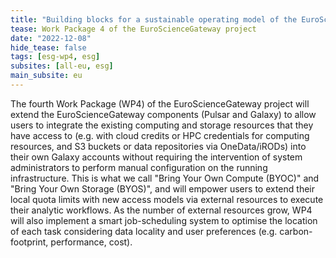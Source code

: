 ```yaml
---
title: "Building blocks for a sustainable operating model of the EuroScienceGateway"
tease: Work Package 4 of the EuroScienceGateway project
date: "2022-12-08"
hide_tease: false
tags: [esg-wp4, esg]
subsites: [all-eu, esg]
main_subsite: eu
---
```


The fourth Work Package (WP4) of the EuroScienceGateway project will extend the EuroScienceGateway components (Pulsar and Galaxy) to allow users to integrate the existing computing and storage resources that they have access to (e.g. with cloud credits or HPC credentials for computing resources, and S3 buckets or data repositories via OneData/iRODs) into their own Galaxy accounts without requiring the intervention of system administrators to perform manual configuration on the running infrastructure. This is what we call "Bring Your Own Compute (BYOC)" and "Bring Your Own Storage (BYOS)", and will empower users to extend their local quota limits with new access models via external resources to execute their analytic workflows. As the number of external resources grow, WP4 will also implement a smart job-scheduling system to optimise the location of each task considering data locality and user preferences (e.g. carbon-footprint, performance, cost).
